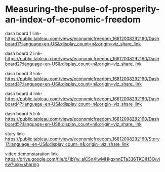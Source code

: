 # Measuring-the-pulse-of-prosperity-an-index-of-economic-freedom

dash board 1 link-https://public.tableau.com/views/economicfreedom_16812008292160/Dashboard1?:language=en-US&:display_count=n&:origin=viz_share_link


dash board 2 link-https://public.tableau.com/views/economicfreedom_16812008292160/Dashboard2?:language=en-US&:display_count=n&:origin=viz_share_link

dash board 3 link-https://public.tableau.com/views/economicfreedom_16812008292160/Dashboard3?:language=en-US&:display_count=n&:origin=viz_share_link

dash board 4 link-https://public.tableau.com/views/economicfreedom_16812008292160/Dashboard4?:language=en-US&:display_count=n&:origin=viz_share_link


dash board 5 link-https://public.tableau.com/views/economicfreedom_16812008292160/Dashboard5?:language=en-US&:display_count=n&:origin=viz_share_link






story link-https://public.tableau.com/views/economicfreedom_16812008292160/Story1?:language=en-US&:display_count=n&:origin=viz_share_link





video demonstaration link-https://drive.google.com/file/d/1bYw_alCSnXlwMHkgxnnETa336TKClH3Q/view?usp=sharing
